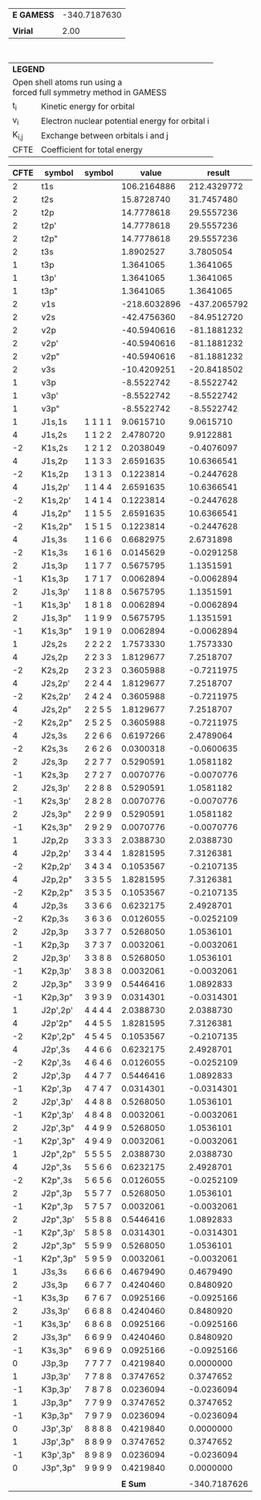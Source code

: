 <div class="grid-wrapper" id="integrals-table-15">

<div id="table1">

|              |              |
| ------------ | ------------ |
| **E GAMESS** | -340.7187630 |
|              |              |
| **Virial**   | 2.00         |

<table style="margin-top: 3rem">
<tr>
  <td colspan="2">
    <b>LEGEND</b>
  </td>
</tr>
<tr>
  <td colspan="2">
    Open shell atoms run using a <br>forced full symmetry method in GAMESS
  </td>
</tr>
<tr>
  <td>t<sub>i</sub></td> <td> Kinetic energy for orbital</td>
</tr>
<tr>
  <td>v<sub>i</sub></td> <td>Electron nuclear potential energy for orbital i</td>
</tr>
<tr>
  <td>K<sub>i,j</sub></td>  <td>Exchange between orbitals i and j</td>
</tr>
<tr>
  <td>CFTE</td> <td>Coefficient for total energy</td>
</tr>
</table>

</div>

<div id="table2">

| CFTE | symbol   | symbol  | value        | result       |
| ---- | -------- | ------- | ------------ | ------------ |
| 2    | t1s      |         | 106.2164886  | 212.4329772  |
| 2    | t2s      |         | 15.8728740   | 31.7457480   |
| 2    | t2p      |         | 14.7778618   | 29.5557236   |
| 2    | t2p'     |         | 14.7778618   | 29.5557236   |
| 2    | t2p"     |         | 14.7778618   | 29.5557236   |
| 2    | t3s      |         | 1.8902527    | 3.7805054    |
| 1    | t3p      |         | 1.3641065    | 1.3641065    |
| 1    | t3p'     |         | 1.3641065    | 1.3641065    |
| 1    | t3p"     |         | 1.3641065    | 1.3641065    |
| 2    | v1s      |         | -218.6032896 | -437.2065792 |
| 2    | v2s      |         | -42.4756360  | -84.9512720  |
| 2    | v2p      |         | -40.5940616  | -81.1881232  |
| 2    | v2p'     |         | -40.5940616  | -81.1881232  |
| 2    | v2p"     |         | -40.5940616  | -81.1881232  |
| 2    | v3s      |         | -10.4209251  | -20.8418502  |
| 1    | v3p      |         | -8.5522742   | -8.5522742   |
| 1    | v3p'     |         | -8.5522742   | -8.5522742   |
| 1    | v3p"     |         | -8.5522742   | -8.5522742   |
| 1    | J1s,1s   | 1 1 1 1 | 9.0615710    | 9.0615710    |
| 4    | J1s,2s   | 1 1 2 2 | 2.4780720    | 9.9122881    |
| -2   | K1s,2s   | 1 2 1 2 | 0.2038049    | -0.4076097   |
| 4    | J1s,2p   | 1 1 3 3 | 2.6591635    | 10.6366541   |
| -2   | K1s,2p   | 1 3 1 3 | 0.1223814    | -0.2447628   |
| 4    | J1s,2p'  | 1 1 4 4 | 2.6591635    | 10.6366541   |
| -2   | K1s,2p'  | 1 4 1 4 | 0.1223814    | -0.2447628   |
| 4    | J1s,2p"  | 1 1 5 5 | 2.6591635    | 10.6366541   |
| -2   | K1s,2p"  | 1 5 1 5 | 0.1223814    | -0.2447628   |
| 4    | J1s,3s   | 1 1 6 6 | 0.6682975    | 2.6731898    |
| -2   | K1s,3s   | 1 6 1 6 | 0.0145629    | -0.0291258   |
| 2    | J1s,3p   | 1 1 7 7 | 0.5675795    | 1.1351591    |
| -1   | K1s,3p   | 1 7 1 7 | 0.0062894    | -0.0062894   |
| 2    | J1s,3p'  | 1 1 8 8 | 0.5675795    | 1.1351591    |
| -1   | K1s,3p'  | 1 8 1 8 | 0.0062894    | -0.0062894   |
| 2    | J1s,3p"  | 1 1 9 9 | 0.5675795    | 1.1351591    |
| -1   | K1s,3p"  | 1 9 1 9 | 0.0062894    | -0.0062894   |
| 1    | J2s,2s   | 2 2 2 2 | 1.7573330    | 1.7573330    |
| 4    | J2s,2p   | 2 2 3 3 | 1.8129677    | 7.2518707    |
| -2   | K2s,2p   | 2 3 2 3 | 0.3605988    | -0.7211975   |
| 4    | J2s,2p'  | 2 2 4 4 | 1.8129677    | 7.2518707    |
| -2   | K2s,2p'  | 2 4 2 4 | 0.3605988    | -0.7211975   |
| 4    | J2s,2p"  | 2 2 5 5 | 1.8129677    | 7.2518707    |
| -2   | K2s,2p"  | 2 5 2 5 | 0.3605988    | -0.7211975   |
| 4    | J2s,3s   | 2 2 6 6 | 0.6197266    | 2.4789064    |
| -2   | K2s,3s   | 2 6 2 6 | 0.0300318    | -0.0600635   |
| 2    | J2s,3p   | 2 2 7 7 | 0.5290591    | 1.0581182    |
| -1   | K2s,3p   | 2 7 2 7 | 0.0070776    | -0.0070776   |
| 2    | J2s,3p'  | 2 2 8 8 | 0.5290591    | 1.0581182    |
| -1   | K2s,3p'  | 2 8 2 8 | 0.0070776    | -0.0070776   |
| 2    | J2s,3p"  | 2 2 9 9 | 0.5290591    | 1.0581182    |
| -1   | K2s,3p"  | 2 9 2 9 | 0.0070776    | -0.0070776   |
| 1    | J2p,2p   | 3 3 3 3 | 2.0388730    | 2.0388730    |
| 4    | J2p,2p'  | 3 3 4 4 | 1.8281595    | 7.3126381    |
| -2   | K2p,2p'  | 3 4 3 4 | 0.1053567    | -0.2107135   |
| 4    | J2p,2p"  | 3 3 5 5 | 1.8281595    | 7.3126381    |
| -2   | K2p,2p"  | 3 5 3 5 | 0.1053567    | -0.2107135   |
| 4    | J2p,3s   | 3 3 6 6 | 0.6232175    | 2.4928701    |
| -2   | K2p,3s   | 3 6 3 6 | 0.0126055    | -0.0252109   |
| 2    | J2p,3p   | 3 3 7 7 | 0.5268050    | 1.0536101    |
| -1   | K2p,3p   | 3 7 3 7 | 0.0032061    | -0.0032061   |
| 2    | J2p,3p'  | 3 3 8 8 | 0.5268050    | 1.0536101    |
| -1   | K2p,3p'  | 3 8 3 8 | 0.0032061    | -0.0032061   |
| 2    | J2p,3p"  | 3 3 9 9 | 0.5446416    | 1.0892833    |
| -1   | K2p,3p"  | 3 9 3 9 | 0.0314301    | -0.0314301   |
| 1    | J2p',2p' | 4 4 4 4 | 2.0388730    | 2.0388730    |
| 4    | J2p'2p"  | 4 4 5 5 | 1.8281595    | 7.3126381    |
| -2   | K2p',2p" | 4 5 4 5 | 0.1053567    | -0.2107135   |
| 4    | J2p',3s  | 4 4 6 6 | 0.6232175    | 2.4928701    |
| -2   | K2p',3s  | 4 6 4 6 | 0.0126055    | -0.0252109   |
| 2    | J2p',3p  | 4 4 7 7 | 0.5446416    | 1.0892833    |
| -1   | K2p',3p  | 4 7 4 7 | 0.0314301    | -0.0314301   |
| 2    | J2p',3p' | 4 4 8 8 | 0.5268050    | 1.0536101    |
| -1   | K2p',3p' | 4 8 4 8 | 0.0032061    | -0.0032061   |
| 2    | J2p',3p" | 4 4 9 9 | 0.5268050    | 1.0536101    |
| -1   | K2p',3p" | 4 9 4 9 | 0.0032061    | -0.0032061   |
| 1    | J2p",2p" | 5 5 5 5 | 2.0388730    | 2.0388730    |
| 4    | J2p",3s  | 5 5 6 6 | 0.6232175    | 2.4928701    |
| -2   | K2p",3s  | 5 6 5 6 | 0.0126055    | -0.0252109   |
| 2    | J2p",3p  | 5 5 7 7 | 0.5268050    | 1.0536101    |
| -1   | K2p",3p  | 5 7 5 7 | 0.0032061    | -0.0032061   |
| 2    | J2p",3p' | 5 5 8 8 | 0.5446416    | 1.0892833    |
| -1   | K2p",3p' | 5 8 5 8 | 0.0314301    | -0.0314301   |
| 2    | J2p",3p" | 5 5 9 9 | 0.5268050    | 1.0536101    |
| -1   | K2p",3p" | 5 9 5 9 | 0.0032061    | -0.0032061   |
| 1    | J3s,3s   | 6 6 6 6 | 0.4679490    | 0.4679490    |
| 2    | J3s,3p   | 6 6 7 7 | 0.4240460    | 0.8480920    |
| -1   | K3s,3p   | 6 7 6 7 | 0.0925166    | -0.0925166   |
| 2    | J3s,3p'  | 6 6 8 8 | 0.4240460    | 0.8480920    |
| -1   | K3s,3p'  | 6 8 6 8 | 0.0925166    | -0.0925166   |
| 2    | J3s,3p"  | 6 6 9 9 | 0.4240460    | 0.8480920    |
| -1   | K3s,3p"  | 6 9 6 9 | 0.0925166    | -0.0925166   |
| 0    | J3p,3p   | 7 7 7 7 | 0.4219840    | 0.0000000    |
| 1    | J3p,3p'  | 7 7 8 8 | 0.3747652    | 0.3747652    |
| -1   | K3p,3p'  | 7 8 7 8 | 0.0236094    | -0.0236094   |
| 1    | J3p,3p"  | 7 7 9 9 | 0.3747652    | 0.3747652    |
| -1   | K3p,3p"  | 7 9 7 9 | 0.0236094    | -0.0236094   |
| 0    | J3p',3p' | 8 8 8 8 | 0.4219840    | 0.0000000    |
| 1    | J3p',3p" | 8 8 9 9 | 0.3747652    | 0.3747652    |
| -1   | K3p',3p" | 8 9 8 9 | 0.0236094    | -0.0236094   |
| 0    | J3p",3p" | 9 9 9 9 | 0.4219840    | 0.0000000    |
|      |          |         |              |              |
|      |          |         | **E Sum**    | -340.7187626 |

</div>

</div>
